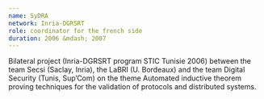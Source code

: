 ```yaml
---
name: SyDRA 
network: Inria-DGRSRT
role: coordinator for the french side 
duration: 2006 &mdash; 2007
---
```


Bilateral project (Inria-DGRSRT program STIC Tunisie 2006) between the team Secsi (Saclay, Inria), the LaBRI (U. Bordeaux) and the team Digital Security (Tunis, Sup’Com) on the theme Automated inductive theorem proving techniques for the validation of protocols and distributed systems.
